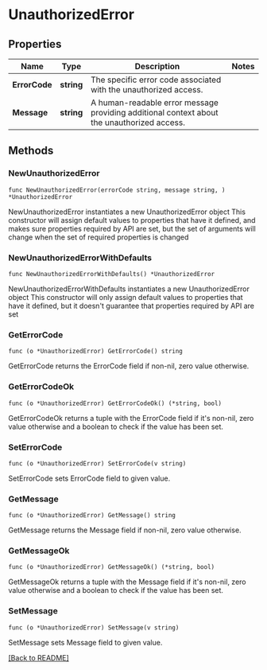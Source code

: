 # UnauthorizedError

## Properties

| Name | Type | Description | Notes |
| ------------ | ------------- | ------------- | ------------- |
| **ErrorCode** | **string** | The specific error code associated with the unauthorized access. |  |
| **Message** | **string** | A human-readable error message providing additional context about the unauthorized access. |  |

## Methods

### NewUnauthorizedError

`func NewUnauthorizedError(errorCode string, message string, ) *UnauthorizedError`

NewUnauthorizedError instantiates a new UnauthorizedError object
This constructor will assign default values to properties that have it defined,
and makes sure properties required by API are set, but the set of arguments
will change when the set of required properties is changed

### NewUnauthorizedErrorWithDefaults

`func NewUnauthorizedErrorWithDefaults() *UnauthorizedError`

NewUnauthorizedErrorWithDefaults instantiates a new UnauthorizedError object
This constructor will only assign default values to properties that have it defined,
but it doesn't guarantee that properties required by API are set

### GetErrorCode

`func (o *UnauthorizedError) GetErrorCode() string`

GetErrorCode returns the ErrorCode field if non-nil, zero value otherwise.

### GetErrorCodeOk

`func (o *UnauthorizedError) GetErrorCodeOk() (*string, bool)`

GetErrorCodeOk returns a tuple with the ErrorCode field if it's non-nil, zero value otherwise
and a boolean to check if the value has been set.

### SetErrorCode

`func (o *UnauthorizedError) SetErrorCode(v string)`

SetErrorCode sets ErrorCode field to given value.


### GetMessage

`func (o *UnauthorizedError) GetMessage() string`

GetMessage returns the Message field if non-nil, zero value otherwise.

### GetMessageOk

`func (o *UnauthorizedError) GetMessageOk() (*string, bool)`

GetMessageOk returns a tuple with the Message field if it's non-nil, zero value otherwise
and a boolean to check if the value has been set.

### SetMessage

`func (o *UnauthorizedError) SetMessage(v string)`

SetMessage sets Message field to given value.



[[Back to README]](../../README.md)


